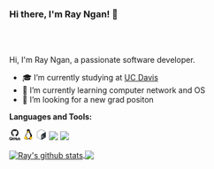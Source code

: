 ### Hi there, I'm Ray Ngan! 👋


<br />
<br />

Hi, I'm Ray Ngan, a passionate software developer.  
- 🎓 I’m currently studying at [UC Davis](https://www.ucdavis.edu/)
- 🌱 I’m currently learning computer network and OS
- 🚀 I’m looking for a new grad positon
   
**Languages and Tools:**  

<code><img height="20" src="https://github.com/devicons/devicon/blob/master/icons/github/github-original-wordmark.svg"></code>
<code><img height="20" src="https://github.com/devicons/devicon/blob/master/icons/linux/linux-original.svg"></code>
<code><img height="20" src="https://github.com/devicons/devicon/blob/master/icons/bash/bash-plain.svg"></code>
<code><img height="20" src="https://github.com/halak/unity-editor-icons/blob/master/icons/small/BuildSettings.SelectedIcon.png"></code>
<code><img height="20" src="https://raw.githubusercontent.com/abranhe/programming-languages-logos/master/src/programming-languages.gif"></code>
<i class="programming lang-javascript"></i>

<a href="https://github.com/ShangdeHan/github-readme-stats">   
  <img align="center" src="https://github-readme-stats.anuraghazra1.vercel.app/api?username=rayngan999&show_icons=true&include_all_commits=true&hide=contribs,prs&theme=solarized-light" alt="Ray's github stats"/>
</a>
<a href="https://github.com/ShangdeHan/github-readme-stats">   
  <img align="center" src="https://github-readme-stats.vercel.app/api/top-langs/?username=rayngan999&layout=compact&theme=solarized-light"/>
</a>
